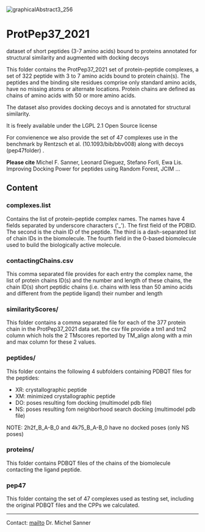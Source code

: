 ![graphicalAbstract3_256](https://user-images.githubusercontent.com/47902071/116296987-b1ab9880-a74f-11eb-81a6-894a7ff51327.png)

# ProtPep37_2021
dataset of short peptides (3-7 amino acids) bound to proteins annotated for structural similarity and augmented with docking decoys

This folder contains the ProtPep37_2021 set of protein-peptide complexes, a set of 322 peptide with 3 to 7 amino acids bound to protein chain(s). The peptides and the binding site residues comprise only standard amino acids, have no missing atoms or alternate locations. Protein chains are defined as chains of amino acids with 50 or more amino acids.

The dataset also provides docking decoys and is annotated for structural similarity.

It is freely available under the LGPL 2.1 Open Source license

For convienence we also provide the set of 47 complexes use in the benchmark by Rentzsch et al. (10.1093/bib/bbv008) along with decoys (pep47folder) .

**Please cite**
Michel F. Sanner, Leonard Dieguez, Stefano Forli, Ewa Lis. Improving Docking Power for peptides using Random Forest, JCIM ...

<h2>Content</h2>

<h3>complexes.list</h3>
Contains the list of protein-peptide complex names. The names have 4 fields separated by underscore characters ('_'). The first field of the PDBID. The second is the chain ID of the peptide. The third is a dash-separated list of chain IDs in the biomolecule. The fourth field in the 0-based biomolecule used to build the biologically active molecule.

<h3>contactingChains.csv</h3>
This comma separated file provides for each entry the complex name, the list of protein chains ID(s) and the number and length of these chains, the chain ID(s) short peptidic chains (i.e. chains with less than 50 amino acids and different from the peptide ligand) their number and length

<h3>similarityScores/</h3>
This folder contains a comma separated file for each of the 377 protein chain in the ProtPep37_2021 data set. the csv file provide a tm1 and tm2 column which hols the 2 TMscores reported by TM_align along with a min and max column for these 2 values.

<h3>peptides/</h3>
This folder contains the following 4 subfolders containing PDBQT files for the peptides:
     <ul>
     <li>XR: crystallographic peptide</li>
     <li>XM: minimized crystallographic peptide</li>
     <li>DO: poses resulting fom docking (multimodel pdb file)</li>
     <li>NS: poses resulting fom neighborhood search docking (multimodel pdb file)</li>
     </ul>
     NOTE: 2h2f_B_A-B_0 and 4k75_B_A-B_0 have no docked poses (only NS poses)
    
<h3>proteins/</h3>
This folder contains PDBQT files of the chains of the biomolecule contacting the ligand peptide.

<h3>pep47</h3>
This folder containg the set of 47 complexes used as testing set, including the original PDBQT files and the CPPs we calculated.

------------------------------------------------
Contact: [mailto](mailto:sanner@scripps.edu) Dr. Michel Sanner 
